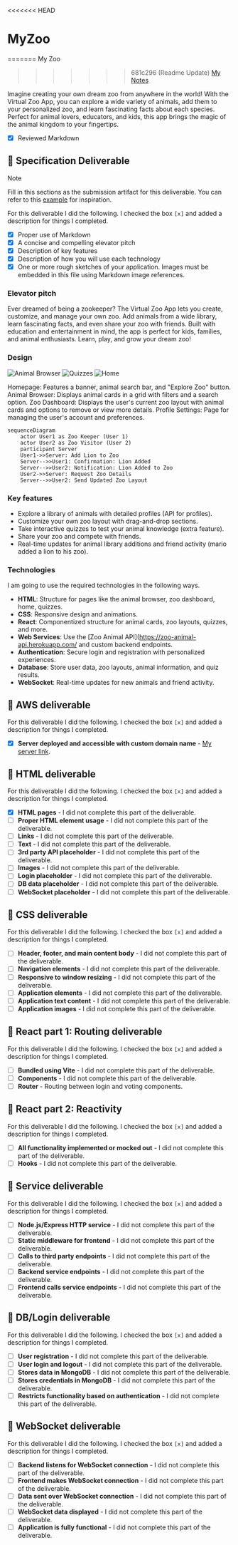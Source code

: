 <<<<<<< HEAD
# MyZoo
=======
My Zoo

>>>>>>> 681c296 (Readme Update)
[My Notes](notes.md)

Imagine creating your own dream zoo from anywhere in the world! With the Virtual Zoo App, you can explore a wide variety of animals, add them to your personalized zoo, and learn fascinating facts about each species. Perfect for animal lovers, educators, and kids, this app brings the magic of the animal kingdom to your fingertips.

- [x] Reviewed Markdown

## 🚀 Specification Deliverable

> [!NOTE]
>  Fill in this sections as the submission artifact for this deliverable. You can refer to this [example](https://github.com/webprogramming260/startup-example/blob/main/README.md) for inspiration.

For this deliverable I did the following. I checked the box `[x]` and added a description for things I completed.

- [x] Proper use of Markdown
- [x] A concise and compelling elevator pitch
- [x] Description of key features
- [x] Description of how you will use each technology
- [x] One or more rough sketches of your application. Images must be embedded in this file using Markdown image references.

### Elevator pitch

Ever dreamed of being a zookeeper? The Virtual Zoo App lets you create, customize, and manage your own zoo. Add animals from a wide library, learn fascinating facts, and even share your zoo with friends. Built with education and entertainment in mind, the app is perfect for kids, families, and animal enthusiasts. Learn, play, and grow your dream zoo!


### Design

![Animal Browser](animalbrowser.PNG)
![Quizzes](quiz.PNG)
![Home](home.PNG)

Homepage: Features a banner, animal search bar, and "Explore Zoo" button.
Animal Browser: Displays animal cards in a grid with filters and a search option.
Zoo Dashboard: Displays the user's current zoo layout with animal cards and options to remove or view more details.
Profile Settings: Page for managing the user's account and preferences.

```mermaid
sequenceDiagram
    actor User1 as Zoo Keeper (User 1)
    actor User2 as Zoo Visitor (User 2)
    participant Server
    User1->>Server: Add Lion to Zoo
    Server-->>User1: Confirmation: Lion Added
    Server-->>User2: Notification: Lion Added to Zoo
    User2->>Server: Request Zoo Details
    Server-->>User2: Send Updated Zoo Layout
```

### Key features

- Explore a library of animals with detailed profiles (API for profiles).
- Customize your own zoo layout with drag-and-drop sections.
- Take interactive quizzes to test your animal knowledge (extra feature).
- Share your zoo and compete with friends.
- Real-time updates for animal library additions and friend activity (mario added a lion to his zoo).

### Technologies

I am going to use the required technologies in the following ways.

- **HTML**: Structure for pages like the animal browser, zoo dashboard, home, quizzes.
- **CSS**: Responsive design and animations.
- **React**: Componentized structure for animal cards, zoo layouts, quizzes, and more.
- **Web Services**: Use the [Zoo Animal API](https://zoo-animal-api.herokuapp.com/ and custom backend endpoints.
- **Authentication**: Secure login and registration with personalized experiences.
- **Database**: Store user data, zoo layouts, animal information, and quiz results.
- **WebSocket**: Real-time updates for new animals and friend activity.


## 🚀 AWS deliverable

For this deliverable I did the following. I checked the box `[x]` and added a description for things I completed.

- [x] **Server deployed and accessible with custom domain name** - [My server link](https://myzoo.click).

## 🚀 HTML deliverable

For this deliverable I did the following. I checked the box `[x]` and added a description for things I completed.

- [x] **HTML pages** - I did not complete this part of the deliverable.
- [ ] **Proper HTML element usage** - I did not complete this part of the deliverable.
- [ ] **Links** - I did not complete this part of the deliverable.
- [ ] **Text** - I did not complete this part of the deliverable.
- [ ] **3rd party API placeholder** - I did not complete this part of the deliverable.
- [ ] **Images** - I did not complete this part of the deliverable.
- [ ] **Login placeholder** - I did not complete this part of the deliverable.
- [ ] **DB data placeholder** - I did not complete this part of the deliverable.
- [ ] **WebSocket placeholder** - I did not complete this part of the deliverable.

## 🚀 CSS deliverable

For this deliverable I did the following. I checked the box `[x]` and added a description for things I completed.

- [ ] **Header, footer, and main content body** - I did not complete this part of the deliverable.
- [ ] **Navigation elements** - I did not complete this part of the deliverable.
- [ ] **Responsive to window resizing** - I did not complete this part of the deliverable.
- [ ] **Application elements** - I did not complete this part of the deliverable.
- [ ] **Application text content** - I did not complete this part of the deliverable.
- [ ] **Application images** - I did not complete this part of the deliverable.

## 🚀 React part 1: Routing deliverable

For this deliverable I did the following. I checked the box `[x]` and added a description for things I completed.

- [ ] **Bundled using Vite** - I did not complete this part of the deliverable.
- [ ] **Components** - I did not complete this part of the deliverable.
- [ ] **Router** - Routing between login and voting components.

## 🚀 React part 2: Reactivity

For this deliverable I did the following. I checked the box `[x]` and added a description for things I completed.

- [ ] **All functionality implemented or mocked out** - I did not complete this part of the deliverable.
- [ ] **Hooks** - I did not complete this part of the deliverable.

## 🚀 Service deliverable

For this deliverable I did the following. I checked the box `[x]` and added a description for things I completed.

- [ ] **Node.js/Express HTTP service** - I did not complete this part of the deliverable.
- [ ] **Static middleware for frontend** - I did not complete this part of the deliverable.
- [ ] **Calls to third party endpoints** - I did not complete this part of the deliverable.
- [ ] **Backend service endpoints** - I did not complete this part of the deliverable.
- [ ] **Frontend calls service endpoints** - I did not complete this part of the deliverable.

## 🚀 DB/Login deliverable

For this deliverable I did the following. I checked the box `[x]` and added a description for things I completed.

- [ ] **User registration** - I did not complete this part of the deliverable.
- [ ] **User login and logout** - I did not complete this part of the deliverable.
- [ ] **Stores data in MongoDB** - I did not complete this part of the deliverable.
- [ ] **Stores credentials in MongoDB** - I did not complete this part of the deliverable.
- [ ] **Restricts functionality based on authentication** - I did not complete this part of the deliverable.

## 🚀 WebSocket deliverable

For this deliverable I did the following. I checked the box `[x]` and added a description for things I completed.

- [ ] **Backend listens for WebSocket connection** - I did not complete this part of the deliverable.
- [ ] **Frontend makes WebSocket connection** - I did not complete this part of the deliverable.
- [ ] **Data sent over WebSocket connection** - I did not complete this part of the deliverable.
- [ ] **WebSocket data displayed** - I did not complete this part of the deliverable.
- [ ] **Application is fully functional** - I did not complete this part of the deliverable.
